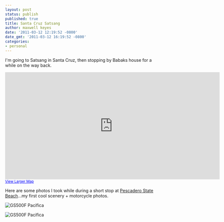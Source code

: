 ```yaml
---
layout: post
status: publish
published: true
title: Santa Cruz Satsang
author: maxwell keyes
date: '2011-03-12 12:19:52 -0800'
date_gmt: '2011-03-12 16:19:52 -0800'
categories:
- personal
---
```


I'm going to Satsang in Santa Cruz, then stopping by Babaks house for a while on the way back.

<iframe scrolling="no" marginheight="0" marginwidth="0" src="http://maps.google.com/maps?f=d&amp;source=s_d&amp;saddr=2309+Blake+St,+Berkeley,+CA+94704&amp;daddr=37.53582,-122.51785+to:1307+Seabright+Ave,+Santa+Cruz,+CA+95062&amp;geocode=FSbCQQIdvWy2-CnNzfJ2KXyFgDHE9VbHxPngrQ%3BFUzAPAIdpoay-Cmx76krwXGPgDETnfruSUl7Gw%3BFfozNAId-kq6-CnnGChZp2qOgDH7q22o1wVV_Q&amp;hl=en&amp;mra=dpe&amp;mrsp=1&amp;sz=9&amp;via=1&amp;sll=37.41935,-122.081745&amp;sspn=1.631614,2.861938&amp;ie=UTF8&amp;ll=37.418163,-122.074585&amp;spn=1.526958,3.845215&amp;z=8&amp;output=embed" frameborder="0" height="350" width="700"></iframe><br /><small><a href="http://maps.google.com/maps?f=d&amp;source=embed&amp;saddr=2309+Blake+St,+Berkeley,+CA+94704&amp;daddr=37.53582,-122.51785+to:1307+Seabright+Ave,+Santa+Cruz,+CA+95062&amp;geocode=FSbCQQIdvWy2-CnNzfJ2KXyFgDHE9VbHxPngrQ%3BFUzAPAIdpoay-Cmx76krwXGPgDETnfruSUl7Gw%3BFfozNAId-kq6-CnnGChZp2qOgDH7q22o1wVV_Q&amp;hl=en&amp;mra=dpe&amp;mrsp=1&amp;sz=9&amp;via=1&amp;sll=37.41935,-122.081745&amp;sspn=1.631614,2.861938&amp;ie=UTF8&amp;ll=37.418163,-122.074585&amp;spn=1.526958,3.845215&amp;z=8" style="color: #0000ff; text-align: left;">View Larger Map</a></small>

Here are some photos I took while during a short stop at [Pescadero State Beach](https://goo.gl/maps/GVZvQ7PxHKL2)...my first cool scenery + motorcycle photos.

![GS500F Pacifica](http://assets.redconfetti.com/images/posts/pacifica-gs-500f-1.jpg "GS500F Pacifica")

![GS500F Pacifica](http://assets.redconfetti.com/images/posts/pacifica-gs-500f-2.jpg "GS500F Pacifica")
